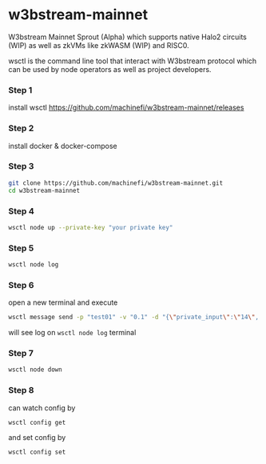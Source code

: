 # w3bstream-mainnet
W3bstream Mainnet Sprout (Alpha) which supports native Halo2 circuits (WIP) as well as zkVMs like zkWASM (WIP) and RISC0.

wsctl is the command line tool that interact with W3bstream protocol which can be used by node operators as well as project developers.

### Step 1
install wsctl https://github.com/machinefi/w3bstream-mainnet/releases

### Step 2
install docker & docker-compose

### Step 3
```bash
git clone https://github.com/machinefi/w3bstream-mainnet.git
cd w3bstream-mainnet
```

### Step 4
```bash
wsctl node up --private-key "your private key"
```

### Step 5
```bash
wsctl node log
```

### Step 6 
open a new terminal and execute
```bash
wsctl message send -p "test01" -v "0.1" -d "{\"private_input\":\"14\", \"public_input\":\"3,34\", \"receipt_type\":\"Stark\"}"
```
will see log on `wsctl node log` terminal

### Step 7
```bash
wsctl node down
```

### Step 8
can watch config by 
```bash
wsctl config get
```
and set config by 
```bash
wsctl config set
```
